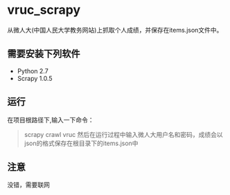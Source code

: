 # vruc_scrapy
从微人大(中国人民大学教务网站)上抓取个人成绩，并保存在items.json文件中。
## 需要安装下列软件
- Python 2.7
- Scrapy 1.0.5

## 运行
在项目根路径下,输入一下命令：
> scrapy crawl vruc
然后在运行过程中输入微人大用户名和密码，成绩会以json的格式保存在根目录下的items.json中

## 注意
没错，需要联网
